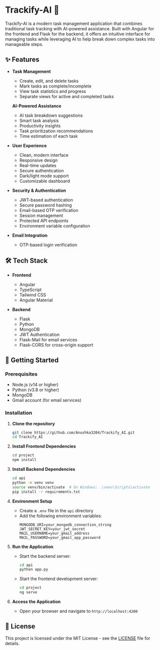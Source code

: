 # Trackify-AI 🚀

Trackify-AI is a modern task management application that combines traditional task tracking with AI-powered assistance. Built with Angular for the frontend and Flask for the backend, it offers an intuitive interface for managing tasks while leveraging AI to help break down complex tasks into manageable steps.

## ✨ Features

- **Task Management**
  - Create, edit, and delete tasks
  - Mark tasks as complete/incomplete
  - View task statistics and progress
  - Separate views for active and completed tasks
    
  **AI-Powered Assistance**
  - AI task breakdown suggestions
  - Smart task analysis
  - Productivity insights
  - Task prioritization recommendations
  - Time estimation of each task


- **User Experience**
  - Clean, modern interface
  - Responsive design
  - Real-time updates
  - Secure authentication
  - Dark/light mode support
  - Customizable dashboard

- **Security & Authentication**
  - JWT-based authentication
  - Secure password hashing
  - Email-based OTP verification
  - Session management
  - Protected API endpoints
  - Environment variable configuration

- **Email Integration**
  - OTP-based login verification

## 🛠️ Tech Stack

- **Frontend**
  - Angular
  - TypeScript
  - Tailwind CSS
  - Angular Material

- **Backend**
  - Flask
  - Python
  - MongoDB
  - JWT Authentication
  - Flask-Mail for email services
  - Flask-CORS for cross-origin support

## 🚀 Getting Started

### Prerequisites

- Node.js (v14 or higher)
- Python (v3.8 or higher)
- MongoDB
- Gmail account (for email services)

### Installation

1. **Clone the repository**
   ```bash
   git clone https://github.com/Anushka3204/Trackify_AI.git
   cd Trackify_AI
   ```

2. **Install Frontend Dependencies**
   ```bash
   cd project
   npm install
   ```

3. **Install Backend Dependencies**
   ```bash
   cd api
   python -m venv venv
   source venv/bin/activate  # On Windows: .\venv\Scripts\activate
   pip install -r requirements.txt
   ```

4. **Environment Setup**
   - Create a `.env` file in the `api` directory
   - Add the following environment variables:
     ```
     MONGODB_URI=your_mongodb_connection_string
     JWT_SECRET_KEY=your_jwt_secret
     MAIL_USERNAME=your_gmail_address
     MAIL_PASSWORD=your_gmail_app_password
     ```

5. **Run the Application**
   - Start the backend server:
     ```bash
     cd api
     python app.py
     ```
   - Start the frontend development server:
     ```bash
     cd project
     ng serve
     ```

6. **Access the Application**
   - Open your browser and navigate to `http://localhost:4200`

## 📝 License

This project is licensed under the MIT License - see the [LICENSE](LICENSE) file for details.
